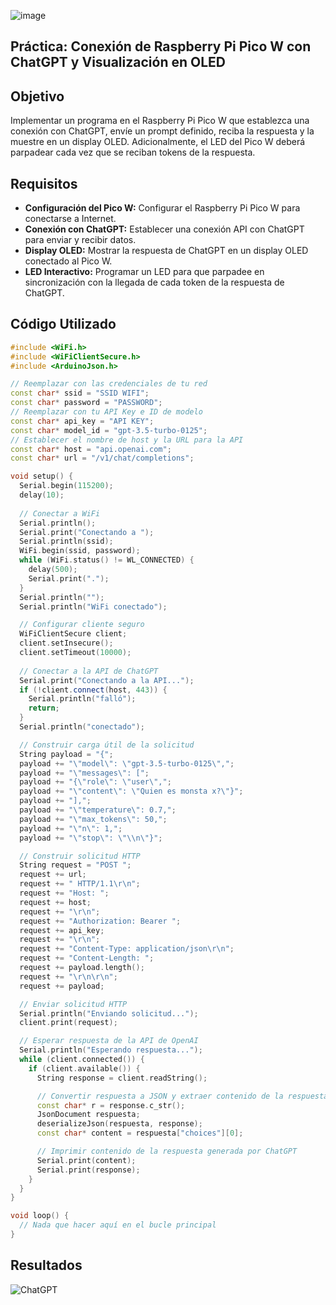 ![image](https://p84.cooltext.com/Rendered/Cool%20Text%20-%20Prctica%205%20458936622821649.png)

## Práctica: Conexión de Raspberry Pi Pico W con ChatGPT y Visualización en OLED

## Objetivo 
Implementar un programa en el Raspberry Pi Pico W que establezca una conexión con ChatGPT, envíe un prompt definido, reciba la respuesta y la muestre en un display OLED. Adicionalmente, el LED del Pico W deberá parpadear cada vez que se reciban tokens de la respuesta.

## Requisitos
* **Configuración del Pico W:** Configurar el Raspberry Pi Pico W para conectarse a Internet.
* **Conexión con ChatGPT:** Establecer una conexión API con ChatGPT para enviar y recibir datos.
* **Display OLED:** Mostrar la respuesta de ChatGPT en un display OLED conectado al Pico W.
* **LED Interactivo:** Programar un LED para que parpadee en sincronización con la llegada de cada token de la respuesta de ChatGPT.

## Código Utilizado
```cpp
#include <WiFi.h>
#include <WiFiClientSecure.h>
#include <ArduinoJson.h>

// Reemplazar con las credenciales de tu red
const char* ssid = "SSID WIFI";
const char* password = "PASSWORD";
// Reemplazar con tu API Key e ID de modelo
const char* api_key = "API KEY";
const char* model_id = "gpt-3.5-turbo-0125";
// Establecer el nombre de host y la URL para la API
const char* host = "api.openai.com";
const char* url = "/v1/chat/completions";

void setup() {
  Serial.begin(115200);
  delay(10);
  
  // Conectar a WiFi
  Serial.println();
  Serial.print("Conectando a ");
  Serial.println(ssid);
  WiFi.begin(ssid, password);
  while (WiFi.status() != WL_CONNECTED) {
    delay(500);
    Serial.print(".");
  }
  Serial.println("");
  Serial.println("WiFi conectado");

  // Configurar cliente seguro
  WiFiClientSecure client;
  client.setInsecure();
  client.setTimeout(10000);
  
  // Conectar a la API de ChatGPT
  Serial.print("Conectando a la API...");
  if (!client.connect(host, 443)) {
    Serial.println("falló");
    return;
  }
  Serial.println("conectado");

  // Construir carga útil de la solicitud
  String payload = "{";
  payload += "\"model\": \"gpt-3.5-turbo-0125\",";
  payload += "\"messages\": [";
  payload += "{\"role\": \"user\",";
  payload += "\"content\": \"Quien es monsta x?\"}";
  payload += "],";
  payload += "\"temperature\": 0.7,";
  payload += "\"max_tokens\": 50,";
  payload += "\"n\": 1,";
  payload += "\"stop\": \"\\n\"}";

  // Construir solicitud HTTP
  String request = "POST ";
  request += url;
  request += " HTTP/1.1\r\n";
  request += "Host: ";
  request += host;
  request += "\r\n";
  request += "Authorization: Bearer ";
  request += api_key;
  request += "\r\n";
  request += "Content-Type: application/json\r\n";
  request += "Content-Length: ";
  request += payload.length();
  request += "\r\n\r\n";
  request += payload;

  // Enviar solicitud HTTP
  Serial.println("Enviando solicitud...");
  client.print(request);

  // Esperar respuesta de la API de OpenAI
  Serial.println("Esperando respuesta...");
  while (client.connected()) {
    if (client.available()) {
      String response = client.readString();

      // Convertir respuesta a JSON y extraer contenido de la respuesta generada por ChatGPT
      const char* r = response.c_str();
      JsonDocument respuesta;
      deserializeJson(respuesta, response);
      const char* content = respuesta["choices"][0];

      // Imprimir contenido de la respuesta generada por ChatGPT
      Serial.print(content);
      Serial.print(response);
    }
  }
}

void loop() {
  // Nada que hacer aquí en el bucle principal
}
```

## Resultados
![ChatGPT](https://github.com/Jesusrlc/LosFrijolesRancheros/assets/105743061/cb29555b-3b72-4ac4-864f-cbd1137f6547)
